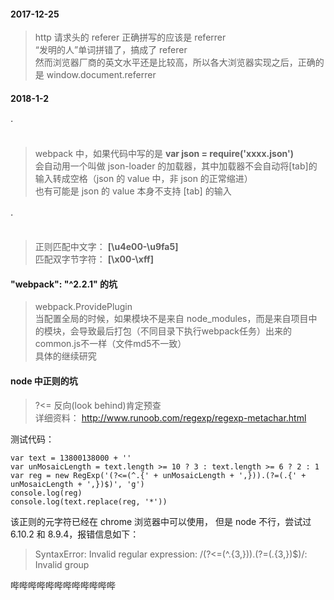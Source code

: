 #### 2017-12-25
> http 请求头的 referer 正确拼写的应该是 referrer  
“发明的人”单词拼错了，搞成了 referer  
然而浏览器厂商的英文水平还是比较高，所以各大浏览器实现之后，正确的是 window.document.referrer


#### 2018-1-2
###### ·
> webpack 中，如果代码中写的是 <strong>var json = require('xxxx.json')</strong>  
会自动用一个叫做 json-loader 的加载器，其中加载器不会自动将[tab]的输入转成空格（json 的 value 中，非 json 的正常缩进）  
也有可能是 json 的 value 本身不支持 [tab] 的输入  

###### ·
> 正则匹配中文字： <strong>[\u4e00-\u9fa5]</strong>  
匹配双字节字符： <strong>[\x00-\xff]</strong>

#### "webpack": "^2.2.1" 的坑
> webpack.ProvidePlugin  
当配置全局的时候，如果模块不是来自 node_modules，而是来自项目中的模块，会导致最后打包（不同目录下执行webpack任务）出来的common.js不一样（文件md5不一致）  
具体的继续研究  


#### node 中正则的坑
> ?<= 反向(look behind)肯定预查  
详细资料： http://www.runoob.com/regexp/regexp-metachar.html

测试代码：
```
var text = 13800138000 + ''  
var unMosaicLength = text.length >= 10 ? 3 : text.length >= 6 ? 2 : 1  
var reg = new RegExp('(?<=(^.{' + unMosaicLength + ',})).(?=(.{' + unMosaicLength + ',})$)', 'g')  
console.log(reg)  
console.log(text.replace(reg, '*'))
```
该正则的元字符已经在 chrome 浏览器中可以使用， 但是 node 不行，尝试过 6.10.2 和 8.9.4，报错信息如下：

> SyntaxError: Invalid regular expression: /(?<=(^.{3,})).(?=(.{3,})$)/: Invalid group

哔哔哔哔哔哔哔哔哔哔哔哔
